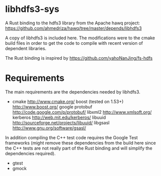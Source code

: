 # libhdfs3-sys

A Rust binding to the hdfs3 library from the Apache hawq project: https://github.com/ahmedriza/hawq/tree/master/depends/libhdfs3

A copy of libhdfs3 is included here. The modifications were to the cmake build files in order to get the code to compile
with recent version of dependent libraries.

The Rust binding is inspired by https://github.com/yahoNanJing/fs-hdfs

# Requirements

The main requirements are the dependencies needed by libhdfs3.
* cmake                         http://www.cmake.org/
boost (tested on 1.53+)         http://www.boost.org/
google protobuf                 http://code.google.com/p/protobuf/
libxml2                         http://www.xmlsoft.org/
kerberos                        http://web.mit.edu/kerberos/
libuuid                         http://sourceforge.net/projects/libuuid/
libgsasl                        http://www.gnu.org/software/gsasl/

In addition compiling the C++ test code requires the Google Test frameworks (might remove these dependencies from 
the build here since the C++ tests are not really part of the Rust binding and will simplify the dependencies required).

* gtest 
* gmock

